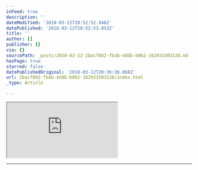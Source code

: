 ```yaml
---
inFeed: true
description: ''
dateModified: '2018-03-12T20:52:52.946Z'
datePublished: '2018-03-12T20:52:53.053Z'
title: ''
author: []
publisher: {}
via: {}
sourcePath: _posts/2018-03-12-2bacf082-fbab-4ddb-b062-162931503128.md
hasPage: true
starred: false
datePublishedOriginal: '2018-03-12T20:36:36.868Z'
url: 2bacf082-fbab-4ddb-b062-162931503128/index.html
_type: Article

---
```

<iframe src="https://the-grid.github.io/ed-location/?latitude=48.69096039092549&amp;longitude=7.03125&amp;zoom=2" style=""></iframe>

---